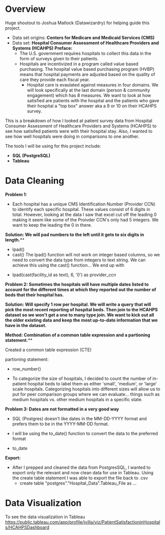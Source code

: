 # Overview
Huge shoutout to Joshua Matlock (Datawizardry) for helping guide this project.

* Data set origins: **Centers for Medicare and Medicaid Services (CMS)**
* Data set: **Hospital Consumer Assessment of Healthcare Providers and Systems (HCAHPS)**
**Preface:**
  * The U.S. government requires hospitals to collect this data in the form of surveys given to their patients.
  * Hospitals are incentivized in a program called value based purchasing. The hospital value based purchasing program (HVBP) means that hospital payments are adjusted based on the quality of care they provide each fiscal year.
    * Hospital care is evaulated against measures in four domains. We will look specifically at the last domain (person & community engagement) which has 8 measures. We want to look at how satisfied are patients with the hospital and the patients who gave their hospital a "top box" answer aka a 9 or 10 on their HCAHPS survey.
   
This is a breakdown of how I looked at patient survey data from Hospital Consumer Assessment of Healthcare Providers and Systems (HCAHPS) to see how satisifed patients were with their hospital stay. Also, I wanted to see how well hospitals were doing in comparisons to one another.

The tools I will be using for this project include:
* **SQL (PostgreSQL)**
* **Tableau**

# Data Cleaning
**Problem 1:**
* Each hospital has a unique CMS Identification Number (Provider CCN) to identify each specific hospital. These values consist of 6 digits in total. However, looking at the data I saw that excel cut off the leading 0 making it seem like some of the Proivder CCN's only had 5 integers. We want to keep the leading the 0 in there.

**Solution: We will pad numbers to the left until it gets to six digits in length.****
   * lpad()
   * cast()
The lpad() function will not work on integer based columns, so we need to convert the data type from integers to text string.
We can achieve this using the cast() function...
We end up with
- lpad(cast(facility_id as text), 6, '0') as provider_ccn

**Problem 2: Sometimes the hospitals will have multiple dates listed to account for the different times at which they reported out the number of beds that their hospital has.**

**Solution: Will specify 1 row per hospital. We will write a query that will pick the most recent reporting of hospital beds. Then join to the HCAHPS dataset so we won't get a one to many type join. We want to kick out all the older existing data and keep the most up-to-date information that we have in the dataset.**

**Method: Combination of a common table expression and a partioning statement.****

 Created a common table expression (CTE)

 partioning statement:

 * row_number()

* To categorize the size of hospitals, I decided to count the number of in-patient hospital beds to label them as either 'small', 'medium', or 'large' scale hospitals. Categorizing hospitals into different sizes will allow us to put for peer comparison groups where we can evaluate... things such as medium hospitals vs. other medium hospitals in a specific state.


**Problem 3: Dates are not formatted in a very good way**
* SQL (Postgres) doesn't like dates in the MM-DD-YYYY format and prefers them to be in the YYYY-MM-DD format.
 
* I will be using the to_date() function to convert the data to the preferred format

* to_date

**Export:**
* After I prepped and cleaned the data from PostgresSQL, I wanted to export only the relevant and now clean data for use in Tableau. Using the create table statement I was able to export the file back to .csv
  * create table "postgres"."Hospital_Data".Tableau_File as
  ...


# Data Visualization
To see the data visualization in Tableau <https://public.tableau.com/app/profile/jvilla/viz/PatientSatisfactioninHospitals/HCAHPSDashboard>
